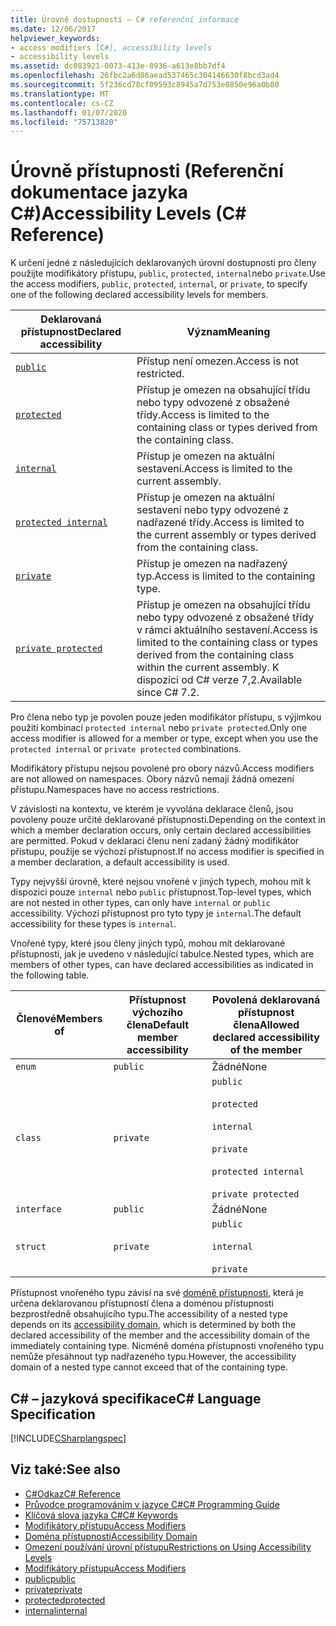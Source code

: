 ```yaml
---
title: Úrovně dostupnosti – C# referenční informace
ms.date: 12/06/2017
helpviewer_keywords:
- access modifiers [C#], accessibility levels
- accessibility levels
ms.assetid: dc083921-0073-413e-8936-a613e8bb7df4
ms.openlocfilehash: 26fbc2a6d86aead537465c304146630f8bcd3ad4
ms.sourcegitcommit: 5f236cd78cf09593c8945a7d753e0850e96a0b80
ms.translationtype: MT
ms.contentlocale: cs-CZ
ms.lasthandoff: 01/07/2020
ms.locfileid: "75713820"
---
```

# <a name="accessibility-levels-c-reference"></a><span data-ttu-id="45bbb-102">Úrovně přístupnosti (Referenční dokumentace jazyka C#)</span><span class="sxs-lookup"><span data-stu-id="45bbb-102">Accessibility Levels (C# Reference)</span></span>

<span data-ttu-id="45bbb-103">K určení jedné z následujících deklarovaných úrovní dostupnosti pro členy použijte modifikátory přístupu, `public`, `protected`, `internal`nebo `private`.</span><span class="sxs-lookup"><span data-stu-id="45bbb-103">Use the access modifiers, `public`, `protected`, `internal`, or `private`, to specify one of the following declared accessibility levels for members.</span></span>  
  
|<span data-ttu-id="45bbb-104">Deklarovaná přístupnost</span><span class="sxs-lookup"><span data-stu-id="45bbb-104">Declared accessibility</span></span>|<span data-ttu-id="45bbb-105">Význam</span><span class="sxs-lookup"><span data-stu-id="45bbb-105">Meaning</span></span>|  
|----------------------------|-------------|  
|[`public`](public.md)|<span data-ttu-id="45bbb-106">Přístup není omezen.</span><span class="sxs-lookup"><span data-stu-id="45bbb-106">Access is not restricted.</span></span>|  
|[`protected`](protected.md)|<span data-ttu-id="45bbb-107">Přístup je omezen na obsahující třídu nebo typy odvozené z obsažené třídy.</span><span class="sxs-lookup"><span data-stu-id="45bbb-107">Access is limited to the containing class or types derived from the containing class.</span></span>|  
|[`internal`](internal.md)|<span data-ttu-id="45bbb-108">Přístup je omezen na aktuální sestavení.</span><span class="sxs-lookup"><span data-stu-id="45bbb-108">Access is limited to the current assembly.</span></span>|  
|[`protected internal`](protected-internal.md)|<span data-ttu-id="45bbb-109">Přístup je omezen na aktuální sestavení nebo typy odvozené z nadřazené třídy.</span><span class="sxs-lookup"><span data-stu-id="45bbb-109">Access is limited to the current assembly or types derived from the containing class.</span></span>|  
|[`private`](private.md)|<span data-ttu-id="45bbb-110">Přístup je omezen na nadřazený typ.</span><span class="sxs-lookup"><span data-stu-id="45bbb-110">Access is limited to the containing type.</span></span>|  
|[`private protected`](private-protected.md)|<span data-ttu-id="45bbb-111">Přístup je omezen na obsahující třídu nebo typy odvozené z obsažené třídy v rámci aktuálního sestavení.</span><span class="sxs-lookup"><span data-stu-id="45bbb-111">Access is limited to the containing class or types derived from the containing class within the current assembly.</span></span> <span data-ttu-id="45bbb-112">K dispozici od C# verze 7,2.</span><span class="sxs-lookup"><span data-stu-id="45bbb-112">Available since C# 7.2.</span></span> |  
  
 <span data-ttu-id="45bbb-113">Pro člena nebo typ je povolen pouze jeden modifikátor přístupu, s výjimkou použití kombinací `protected internal` nebo `private protected`.</span><span class="sxs-lookup"><span data-stu-id="45bbb-113">Only one access modifier is allowed for a member or type, except when you use the `protected internal` or `private protected` combinations.</span></span>  
  
 <span data-ttu-id="45bbb-114">Modifikátory přístupu nejsou povolené pro obory názvů.</span><span class="sxs-lookup"><span data-stu-id="45bbb-114">Access modifiers are not allowed on namespaces.</span></span> <span data-ttu-id="45bbb-115">Obory názvů nemají žádná omezení přístupu.</span><span class="sxs-lookup"><span data-stu-id="45bbb-115">Namespaces have no access restrictions.</span></span>  
  
 <span data-ttu-id="45bbb-116">V závislosti na kontextu, ve kterém je vyvolána deklarace členů, jsou povoleny pouze určité deklarované přístupnosti.</span><span class="sxs-lookup"><span data-stu-id="45bbb-116">Depending on the context in which a member declaration occurs, only certain declared accessibilities are permitted.</span></span> <span data-ttu-id="45bbb-117">Pokud v deklaraci členu není zadaný žádný modifikátor přístupu, použije se výchozí přístupnost.</span><span class="sxs-lookup"><span data-stu-id="45bbb-117">If no access modifier is specified in a member declaration, a default accessibility is used.</span></span>  
  
 <span data-ttu-id="45bbb-118">Typy nejvyšší úrovně, které nejsou vnořené v jiných typech, mohou mít k dispozici pouze `internal` nebo `public` přístupnost.</span><span class="sxs-lookup"><span data-stu-id="45bbb-118">Top-level types, which are not nested in other types, can only have `internal` or `public` accessibility.</span></span> <span data-ttu-id="45bbb-119">Výchozí přístupnost pro tyto typy je `internal`.</span><span class="sxs-lookup"><span data-stu-id="45bbb-119">The default accessibility for these types is `internal`.</span></span>  
  
 <span data-ttu-id="45bbb-120">Vnořené typy, které jsou členy jiných typů, mohou mít deklarované přístupnosti, jak je uvedeno v následující tabulce.</span><span class="sxs-lookup"><span data-stu-id="45bbb-120">Nested types, which are members of other types, can have declared accessibilities as indicated in the following table.</span></span>  
  
|<span data-ttu-id="45bbb-121">Členové</span><span class="sxs-lookup"><span data-stu-id="45bbb-121">Members of</span></span>|<span data-ttu-id="45bbb-122">Přístupnost výchozího člena</span><span class="sxs-lookup"><span data-stu-id="45bbb-122">Default member accessibility</span></span>|<span data-ttu-id="45bbb-123">Povolená deklarovaná přístupnost člena</span><span class="sxs-lookup"><span data-stu-id="45bbb-123">Allowed declared accessibility of the member</span></span>|  
|----------------|----------------------------------|--------------------------------------------------|  
|`enum`|`public`|<span data-ttu-id="45bbb-124">Žádné</span><span class="sxs-lookup"><span data-stu-id="45bbb-124">None</span></span>|  
|`class`|`private`|`public`<br /><br /> `protected`<br /><br /> `internal`<br /><br /> `private`<br /><br /> `protected internal` <br /><br />`private protected`|  
|`interface`|`public`|<span data-ttu-id="45bbb-125">Žádné</span><span class="sxs-lookup"><span data-stu-id="45bbb-125">None</span></span>|  
|`struct`|`private`|`public`<br /><br /> `internal`<br /><br /> `private`|  
  
 <span data-ttu-id="45bbb-126">Přístupnost vnořeného typu závisí na své [doméně přístupnosti](./accessibility-domain.md), která je určena deklarovanou přístupností člena a doménou přístupnosti bezprostředně obsahujícího typu.</span><span class="sxs-lookup"><span data-stu-id="45bbb-126">The accessibility of a nested type depends on its [accessibility domain](./accessibility-domain.md), which is determined by both the declared accessibility of the member and the accessibility domain of the immediately containing type.</span></span> <span data-ttu-id="45bbb-127">Nicméně doména přístupnosti vnořeného typu nemůže přesáhnout typ nadřazeného typu.</span><span class="sxs-lookup"><span data-stu-id="45bbb-127">However, the accessibility domain of a nested type cannot exceed that of the containing type.</span></span>  
  
## <a name="c-language-specification"></a><span data-ttu-id="45bbb-128">C# – jazyková specifikace</span><span class="sxs-lookup"><span data-stu-id="45bbb-128">C# Language Specification</span></span>  
 [!INCLUDE[CSharplangspec](~/includes/csharplangspec-md.md)]  
  
## <a name="see-also"></a><span data-ttu-id="45bbb-129">Viz také:</span><span class="sxs-lookup"><span data-stu-id="45bbb-129">See also</span></span>

- [<span data-ttu-id="45bbb-130">C#Odkaz</span><span class="sxs-lookup"><span data-stu-id="45bbb-130">C# Reference</span></span>](../index.md)
- [<span data-ttu-id="45bbb-131">Průvodce programováním v jazyce C#</span><span class="sxs-lookup"><span data-stu-id="45bbb-131">C# Programming Guide</span></span>](../../programming-guide/index.md)
- [<span data-ttu-id="45bbb-132">Klíčová slova jazyka C#</span><span class="sxs-lookup"><span data-stu-id="45bbb-132">C# Keywords</span></span>](./index.md)
- [<span data-ttu-id="45bbb-133">Modifikátory přístupu</span><span class="sxs-lookup"><span data-stu-id="45bbb-133">Access Modifiers</span></span>](./access-modifiers.md)
- [<span data-ttu-id="45bbb-134">Doména přístupnosti</span><span class="sxs-lookup"><span data-stu-id="45bbb-134">Accessibility Domain</span></span>](./accessibility-domain.md)
- [<span data-ttu-id="45bbb-135">Omezení používání úrovní přístupu</span><span class="sxs-lookup"><span data-stu-id="45bbb-135">Restrictions on Using Accessibility Levels</span></span>](./restrictions-on-using-accessibility-levels.md)
- [<span data-ttu-id="45bbb-136">Modifikátory přístupu</span><span class="sxs-lookup"><span data-stu-id="45bbb-136">Access Modifiers</span></span>](../../programming-guide/classes-and-structs/access-modifiers.md)
- [<span data-ttu-id="45bbb-137">public</span><span class="sxs-lookup"><span data-stu-id="45bbb-137">public</span></span>](./public.md)
- [<span data-ttu-id="45bbb-138">private</span><span class="sxs-lookup"><span data-stu-id="45bbb-138">private</span></span>](./private.md)
- [<span data-ttu-id="45bbb-139">protected</span><span class="sxs-lookup"><span data-stu-id="45bbb-139">protected</span></span>](./protected.md)
- [<span data-ttu-id="45bbb-140">internal</span><span class="sxs-lookup"><span data-stu-id="45bbb-140">internal</span></span>](./internal.md)
